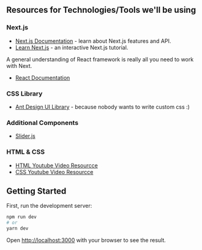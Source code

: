 ## Resources for Technologies/Tools we'll be using 

### Next.js

- [Next.js Documentation](https://nextjs.org/docs) - learn about Next.js features and API.
- [Learn Next.js](https://nextjs.org/learn) - an interactive Next.js tutorial.

A general understanding of React framework is really all you need to work with Next. 

- [React Documentation](https://reactjs.org/tutorial/tutorial.html)

### CSS Library

- [Ant Design UI Library](https://ant.design/) - because nobody wants to write custom css :)

### Additional Components

- [Slider.js](https://swiperjs.com/demos)

### HTML & CSS

- [HTML Youtube Video Resourcce](https://www.youtube.com/watch?v=UB1O30fR-EE&feature=youtu.be)
- [CSS Youtube Video Resourcce](https://www.youtube.com/watch?v=yfoY53QXEnI)


## Getting Started

First, run the development server:

```bash
npm run dev
# or
yarn dev
```

Open [http://localhost:3000](http://localhost:3000) with your browser to see the result.
